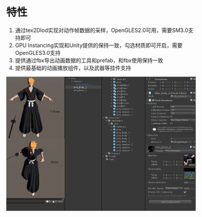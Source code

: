 # 特性
1. 通过tex2Dlod实现对动作帧数据的采样，OpenGLES2.0可用，需要SM3.0支持即可
2. GPU Instancing实现和Unity提供的保持一致，勾选材质即可开启，需要OpenGLES3.0支持
3. 提供通过fbx导出动画数据的工具和prefab，和fbx使用保持一致
4. 提供最基础的动画播放组件，以及武器等挂件支持

![Snapshot](./Snapshots/test.png)
